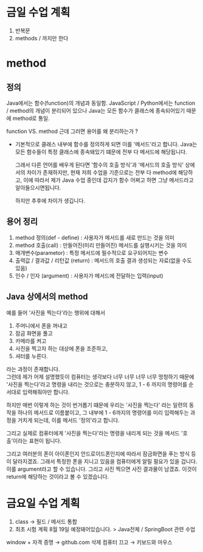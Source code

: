 # 금일 수업 계획
1. 반복문
2. methods / 까지만 한다

# method
## 정의
Java에서는 함수(function)의 개념과 동일함.
JavaScript / Python에서는 function / method의 개념이 분리되어 있으나
Java는 모든 함수가 클래스에 종속되어있기 때문에 method로 통일.

function VS. method
근데 그러면 용어를 왜 분리하는가 ?

- 기본적으로 클래스 내부에 함수를 정의하게 되면 이를 '메서드'라고 합니다.
    Java는 모든 함수들이 특정 클래스에 종속돼있기 떄문에 전부 다 메서드에 해당됩니다.
    
    그래서 다른 언어를 배우게 된다면 '함수의 호출 방식'과 '메서드의 호출 방식' 상에서의 차이가 존재하지만,
    현재 저희 수업을 기준으로는 전부 다 method에 해당하고,
    이에 따라서 제가 Java 수업 중인데 갑지가 함수 어쩌고 하면 그냥 메서드라고 알아들으시면됩니다.
    
    하지만 추후에 차이가 생깁니다.

## 용어 정리
1. method 정의(def - define) : 사용자가 메서드를 새로 만드는 것을 의미
2. method 호출(call) : 만들어진(미리 만들어진) 메서드를 실행시키는 것을 의미
3. 매개변수(parametor) : 특정 메서드에 필수적으로 요구되어지는 변수
4. 출력값 / 결과값 / 리턴값 (return) : 메서드의 호출 결과 생성되는 자료(없을 수도 있음)
5. 인수 / 인자 (argument) : 사용자가 메서드에 전달하는 입력(input)

## Java 상에서의 method
예를 들어 '사진을 찍는다'라는 행위에 대해서
1. 주머니에서 폰을 꺼내고
2. 잠금 화면을 풀고
3. 카메라를 켜고
4. 사진을 찍고자 하는 대상에 폰을 조준하고,
5. 셔터를 누른다.

라는 과정이 존재합니다. \
그런데 제가 어제 설명했듯이 컴퓨터는 생각보다 너무 너무 너무 너무 멍청하기 때문에
'사진을 찍는다'라고 명령을 내리는 것으로는 충분하지 않고,
1 - 6 까지의 명령어를 순서대로 입력해줘야만 합니다.

하지만 매번 이렇게 하는 것이 번거롭기 떄문에 우리는 '사진을 찍는다' 라는 일련의 동작을 하나의 메서드로 이름붙이고,
그 내부에 1 - 6까지의 명령어를 미리 입력해두는 과정을 거치게 되는데, 이를 메서드 '정의'라고 합니다.

그리고 실제로 컴퓨터에게 '사진을 찍는다'라는 명령을 내리게 되는 것을 메서드 '호출'이라는 표현이 됩니다.

그리고 여러분의 폰이 아이폰인지 안드로이드폰인지에 따라서 잠금화면을 푸는 방식 등이 달라지겠죠.
그래서 특정한 폰을 지니고 있음을 컴퓨터에게 알릴 필요가 있을 겁니다.
이를 argument라고 할 수 있습니다.
그리고 사진 찍으면 사진 결과물이 남겠죠.
이것이 return에 해당하는 것이라고 볼 수 있겠습니다.

# 금요일 수업 계획
1. class → 필드 / 메서드 통합
2. 최초 시험 계획 8월 19일 예정돼어있습니다. > Java전체 / SpringBoot 관련 수업

window + 자격 증명 → github.com 삭제
컴퓨터 끄고 → 키보드와 마우스